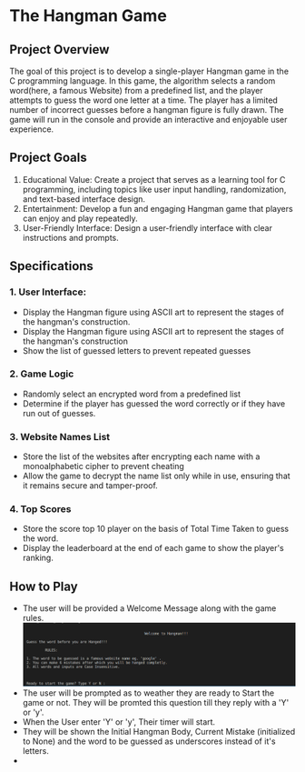 # The Hangman Game

## Project Overview
The goal of this project is to develop a single-player Hangman game in the C programming language. In this game, the algorithm selects a random word(here, a famous Website) from a predefined list, and the player attempts to guess the word one letter at a time. The player has a limited number of incorrect guesses before a hangman figure is fully drawn. The game will run in the console and provide an interactive and enjoyable user experience.


## Project Goals

1. Educational Value: Create a project that serves as a learning tool for C programming, including topics like user input handling, randomization, and text-based interface design.
2. Entertainment: Develop a fun and engaging Hangman game that players can enjoy and play repeatedly.
3. User-Friendly Interface: Design a user-friendly interface with clear instructions and prompts.

## Specifications

### 1. User Interface:
<ul>
    <li>Display the Hangman figure using ASCII art to represent the stages of the hangman's construction.</li>
    <li>Display the Hangman figure using ASCII art to represent the stages of the hangman's construction </li>
    <li>Show the list of guessed letters to prevent repeated guesses</li>
</ul>

### 2. Game Logic
<ul>
    <li>Randomly select an encrypted word from a predefined list</li>
    <li>Determine if the player has guessed the word correctly or if they have run out of guesses.</li>
</ul>

### 3. Website Names List
<ul>
    <li>Store the list of the websites after encrypting each name with a monoalphabetic cipher to prevent cheating</li>
    <li>Allow the game to decrypt the name list only while in use, ensuring that it remains secure and tamper-proof.</li>
</ul>

### 4. Top Scores
<ul>
    <li>Store the score top 10 player on the basis of Total Time Taken to guess the word. </li>
    <li>Display the leaderboard at the end of each game to show the player's ranking.</li>
</ul>

## How to Play
<ul>
<li> The user will be provided a Welcome Message along with the game rules. <br>
<img src="assets/rules.png">
<li> The user will be prompted as to weather they are ready to Start the game or not. They will be promted this question till they reply with a 'Y' or 'y'.
<li> When the User enter 'Y' or 'y', Their timer will start.
<li> They will be shown the Initial Hangman Body, Current Mistake (initialized to None) and the word to be guessed as underscores instead of it's letters.
<li> 
</ul>